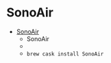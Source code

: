 # SonoAir
- [SonoAir](https://sonoair.mihosoft.eu/)
  -  SonoAir
  - 
  - `brew cask install SonoAir`
